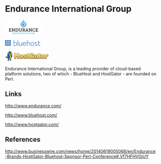 Endurance International Group
=============================

![Endurance Logo](/images/endurance.jpg "Endurance Logo")

![Bluehost Logo](/images/endurance-bluehost.png "Bluehost Logo")

![Hostgator Logo](/images/endurance-hostgator.png "Hostgator Logo")

Endurance International Group, is a leading provider of cloud-based platform solutions, two of which - BlueHost and HostGator - are founded on Perl.


Links
-----
http://www.endurance.com/

http://www.bluehost.com/

http://www.hostgator.com/


References
----------
http://www.businesswire.com/news/home/20140619005068/en/Endurance-Brands-HostGator-Bluehost-Sponsor-Perl-Conference#.Vf7HFHVGjUY

